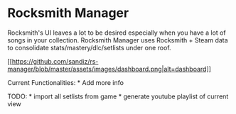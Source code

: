 # Rocksmith Manager
Rocksmith's UI leaves a lot to be desired especially when you have a lot of songs in your collection.  Rocksmith Manager uses Rocksmith + Steam data to consolidate stats/mastery/dlc/setlists under one roof. 


[[https://github.com/sandiz/rs-manager/blob/master/assets/images/dashboard.png|alt=dashboard]]

Current Functionalities:
    * Add more info

TODO:
    * import all setlists from game
    * generate youtube playlist of current view
